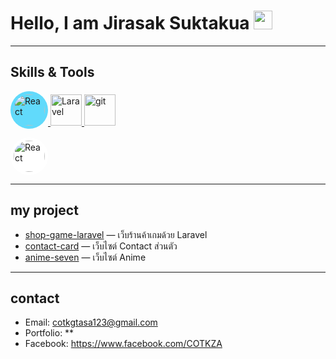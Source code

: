 # Hello, I am Jirasak Suktakua <img src="https://media.giphy.com/media/hvRJCLFzcasrR4ia7z/giphy.gif" width="30">

---

##  Skills & Tools
<p align="left">
  <a href="https://reactjs.org" target="_blank">
  <img src="https://cdn.jsdelivr.net/npm/simple-icons@v9/icons/react.svg" 
       alt="React" 
       width="50" height="50"
       style="background:#61DAFB; border-radius:50%; padding:5px;"/>
</a>
  <a href="https://laravel.com/">
    <img src="https://upload.wikimedia.org/wikipedia/commons/thumb/9/9a/Laravel.svg/190px-Laravel.svg.png" 
         alt="Laravel" 
         width="50" height="50"/>
  </a>
  <a href="https://git-scm.com/">
    <img src="https://encrypted-tbn0.gstatic.com/images?q=tbn:ANd9GcTFT1MO4Ln0Ynz4VKkD2EDyylsYzoVg1d8FiQ&s" 
         alt="git" 
         width="50" height="50"/>
  </a>
</p>
<a href="https://reactjs.org" target="_blank">
  <img src="https://cdn.jsdelivr.net/npm/simple-icons@v9/icons/react.svg" 
       alt="React" width="50" height="50"
       style="fill:#61DAFB; background:#fff; border-radius:50%; padding:5px;"/>
</a>


---

##  my project
- [shop-game-laravel](https://github.com/COTKZA/shop-game-laravel) — เว็บร้านค้าเกมด้วย Laravel
- [contact-card](https://github.com/COTKZA/anime-seven.git) — เว็บไซต์ Contact ส่วนตัว
- [anime-seven](https://github.com/COTKZA/web-portfolio) — เว็บไซต์ Anime 

---

## contact
- Email: cotkgtasa123@gmail.com
- Portfolio: **   
- Facebook: https://www.facebook.com/COTKZA
